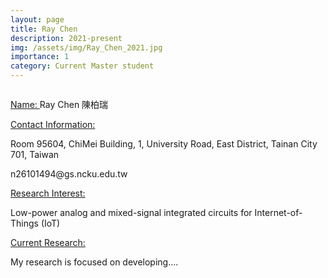 ```yaml
---
layout: page
title: Ray Chen
description: 2021-present
img: /assets/img/Ray_Chen_2021.jpg
importance: 1
category: Current Master student
---
```


<div class="row">
    <div class="col-sm-4 mt-3 mt-md-0">
        <img class="img-fluid rounded z-depth-1" src="{{ '/assets/img/Ray_Chen_2021.jpg' | relative_url }}" alt="" title="example image"/>
    </div>
</div>

<a href="#"> Name: </a> 
Ray Chen 陳柏瑞

<a href="#"> Contact Information: </a>

<p>Room 95604, ChiMei Building, 1, University Road, East District, Tainan City 701, Taiwan</p>
n26101494@gs.ncku.edu.tw

<a href="#"> Research Interest: </a>

Low-power analog and mixed-signal integrated circuits for Internet-of-Things (IoT)

<a href="#"> Current Research: </a>

My research is focused on developing.... 